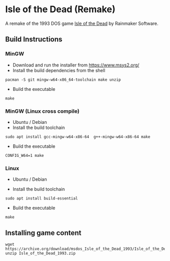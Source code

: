 # Isle of the Dead (Remake)

A remake of the 1993 DOS game [Isle of the Dead](https://en.wikipedia.org/wiki/Isle_of_the_Dead_(video_game)) by Rainmaker Software.

## Build Instructions

### MinGW

- Download and run the installer from https://www.msys2.org/
- Install the build dependencies from the shell
``` shell
pacman -S git mingw-w64-x86_64-toolchain make unzip
```
- Build the executable
``` shell
make
```

### MinGW (Linux cross compile)
- Ubuntu / Debian
- Install the build toolchain
``` shell
sudo apt install gcc-mingw-w64-x86-64  g++-mingw-w64-x86-64 make
```

- Build the executable
``` shell
CONFIG_W64=1 make
```

### Linux

- Ubuntu / Debian

- Install the build toolchain
``` shell
sudo apt install build-essential
```
- Build the executable
``` shell
make
```

## Installing game content

```
wget https://archive.org/download/msdos_Isle_of_the_Dead_1993/Isle_of_the_Dead_1993.zip
unzip Isle_of_the_Dead_1993.zip
```
